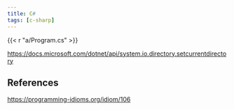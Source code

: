 ```yaml
---
title: C#
tags: [c-sharp]
---
```


{{< r "a/Program.cs" >}}

<https://docs.microsoft.com/dotnet/api/system.io.directory.setcurrentdirectory>

## References

<https://programming-idioms.org/idiom/106>

